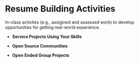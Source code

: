 # Resume Building Activities

In-class activites (e.g., assigined and assessed work) to develop opportunities for getting real-world experience.

* **Service Projects Using Your Skills**

* **Open Source Communities**

* **Open Ended Group Projects**
